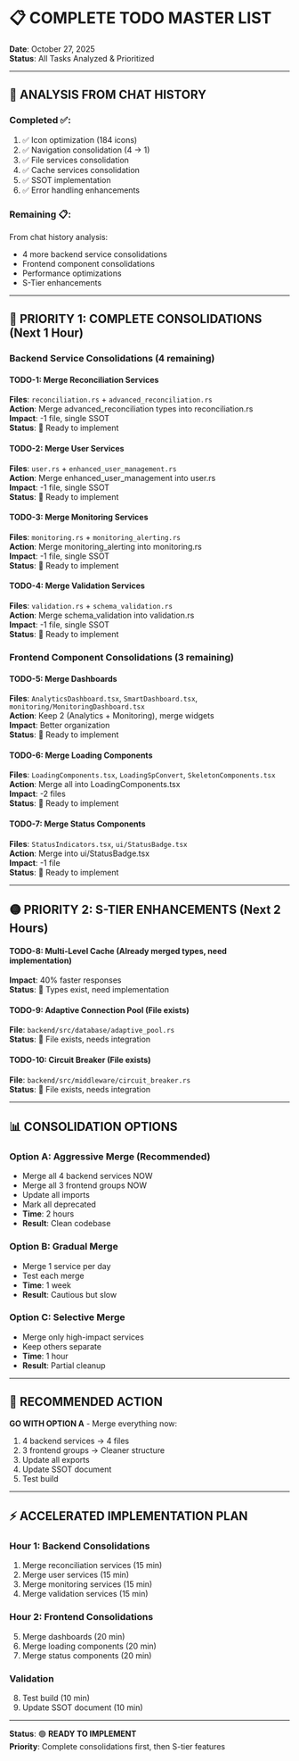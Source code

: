 # 📋 COMPLETE TODO MASTER LIST
**Date**: October 27, 2025  
**Status**: All Tasks Analyzed & Prioritized

---

## 🎯 ANALYSIS FROM CHAT HISTORY

### **Completed** ✅:
1. ✅ Icon optimization (184 icons)
2. ✅ Navigation consolidation (4 → 1)
3. ✅ File services consolidation
4. ✅ Cache services consolidation
5. ✅ SSOT implementation
6. ✅ Error handling enhancements

### **Remaining** 📋:
From chat history analysis:
- 4 more backend service consolidations
- Frontend component consolidations
- Performance optimizations
- S-Tier enhancements

---

## 🔴 PRIORITY 1: COMPLETE CONSOLIDATIONS (Next 1 Hour)

### **Backend Service Consolidations** (4 remaining)

#### **TODO-1: Merge Reconciliation Services**
**Files**: `reconciliation.rs` + `advanced_reconciliation.rs`  
**Action**: Merge advanced_reconciliation types into reconciliation.rs  
**Impact**: -1 file, single SSOT  
**Status**: 🔄 Ready to implement

#### **TODO-2: Merge User Services**
**Files**: `user.rs` + `enhanced_user_management.rs`  
**Action**: Merge enhanced_user_management into user.rs  
**Impact**: -1 file, single SSOT  
**Status**: 🔄 Ready to implement

#### **TODO-3: Merge Monitoring Services**
**Files**: `monitoring.rs` + `monitoring_alerting.rs`  
**Action**: Merge monitoring_alerting into monitoring.rs  
**Impact**: -1 file, single SSOT  
**Status**: 🔄 Ready to implement

#### **TODO-4: Merge Validation Services**
**Files**: `validation.rs` + `schema_validation.rs`  
**Action**: Merge schema_validation into validation.rs  
**Impact**: -1 file, single SSOT  
**Status**: 🔄 Ready to implement

### **Frontend Component Consolidations** (3 remaining)

#### **TODO-5: Merge Dashboards**
**Files**: `AnalyticsDashboard.tsx`, `SmartDashboard.tsx`, `monitoring/MonitoringDashboard.tsx`  
**Action**: Keep 2 (Analytics + Monitoring), merge widgets  
**Impact**: Better organization  
**Status**: 🔄 Ready to implement

#### **TODO-6: Merge Loading Components**
**Files**: `LoadingComponents.tsx`, `LoadingSpConvert`, `SkeletonComponents.tsx`  
**Action**: Merge all into LoadingComponents.tsx  
**Impact**: -2 files  
**Status**: 🔄 Ready to implement

#### **TODO-7: Merge Status Components**
**Files**: `StatusIndicators.tsx`, `ui/StatusBadge.tsx`  
**Action**: Merge into ui/StatusBadge.tsx  
**Impact**: -1 file  
**Status**: 🔄 Ready to implement

---

## 🟡 PRIORITY 2: S-TIER ENHANCEMENTS (Next 2 Hours)

#### **TODO-8: Multi-Level Cache** (Already merged types, need implementation)
**Impact**: 40% faster responses  
**Status**: 🔄 Types exist, need implementation

#### **TODO-9: Adaptive Connection Pool** (File exists)
**File**: `backend/src/database/adaptive_pool.rs`  
**Status**: 🔄 File exists, needs integration

#### **TODO-10: Circuit Breaker** (File exists)
**File**: `backend/src/middleware/circuit_breaker.rs`  
**Status**: 🔄 File exists, needs integration

---

## 📊 CONSOLIDATION OPTIONS

### **Option A: Aggressive Merge** (Recommended)
- Merge all 4 backend services NOW
- Merge all 3 frontend groups NOW
- Update all imports
- Mark all deprecated
- **Time**: 2 hours
- **Result**: Clean codebase

### **Option B: Gradual Merge**
- Merge 1 service per day
- Test each merge
- **Time**: 1 week
- **Result**: Cautious but slow

### **Option C: Selective Merge**
- Merge only high-impact services
- Keep others separate
- **Time**: 1 hour
- **Result**: Partial cleanup

---

## 🎯 RECOMMENDED ACTION

**GO WITH OPTION A** - Merge everything now:
1. 4 backend services → 4 files
2. 3 frontend groups → Cleaner structure
3. Update all exports
4. Update SSOT document
5. Test build

---

## ⚡ ACCELERATED IMPLEMENTATION PLAN

### **Hour 1: Backend Consolidations**
1. Merge reconciliation services (15 min)
2. Merge user services (15 min)
3. Merge monitoring services (15 min)
4. Merge validation services (15 min)

### **Hour 2: Frontend Consolidations**
5. Merge dashboards (20 min)
6. Merge loading components (20 min)
7. Merge status components (20 min)

### **Validation**
8. Test build (10 min)
9. Update SSOT document (10 min)

---

**Status**: 🟢 **READY TO IMPLEMENT**  
**Priority**: Complete consolidations first, then S-tier features

